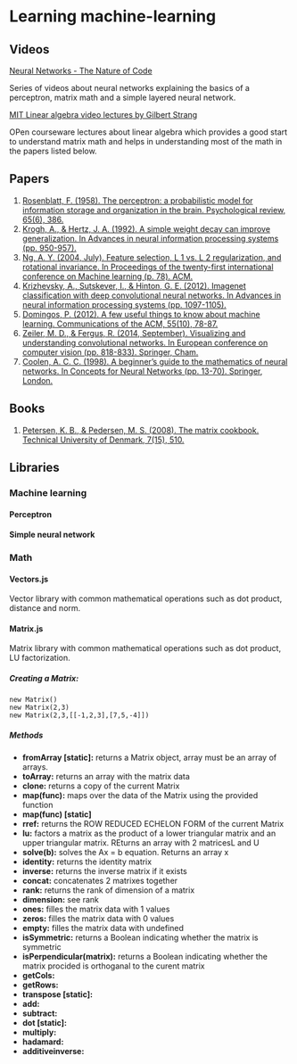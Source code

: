 # Learning machine-learning

## Videos

[Neural Networks - The Nature of Code](https://www.youtube.com/watch?v=XJ7HLz9VYz0&list=PLRqwX-V7Uu6aCibgK1PTWWu9by6XFdCfh "Neural Networks")

Series of videos about neural networks explaining the basics of a perceptron, matrix math and a simple layered neural network.

[MIT Linear algebra video lectures by Gilbert Strang](https://ocw.mit.edu/courses/mathematics/18-06-linear-algebra-spring-2010/)

OPen courseware lectures about linear algebra which provides a good start to understand matrix math and helps in understanding most of the math in the papers listed below.

## Papers
1. [Rosenblatt, F. (1958). The perceptron: a probabilistic model for information storage and organization in the brain. Psychological review, 65(6), 386.](http://citeseerx.ist.psu.edu/viewdoc/download?doi=10.1.1.335.3398&rep=rep1&type=pdf)
2. [Krogh, A., & Hertz, J. A. (1992). A simple weight decay can improve generalization. In Advances in neural information processing systems (pp. 950-957).](http://papers.nips.cc/paper/563-a-simple-weight-decay-can-improve-generalization.pdf)
3. [Ng, A. Y. (2004, July). Feature selection, L 1 vs. L 2 regularization, and rotational invariance. In Proceedings of the twenty-first international conference on Machine learning (p. 78). ACM.](https://icml.cc/Conferences/2004/proceedings/papers/354.pdf)
4. [Krizhevsky, A., Sutskever, I., & Hinton, G. E. (2012). Imagenet classification with deep convolutional neural networks. In Advances in neural information processing systems (pp. 1097-1105).](https://papers.nips.cc/paper/4824-imagenet-classification-with-deep-convolutional-neural-networks.pdf)
5. [Domingos, P. (2012). A few useful things to know about machine learning. Communications of the ACM, 55(10), 78-87.](http://www.centurion.link/w/_media/programming/a_few_useful_things_to_know_about_machine_learning.pdf)
6. [Zeiler, M. D., & Fergus, R. (2014, September). Visualizing and understanding convolutional networks. In European conference on computer vision (pp. 818-833). Springer, Cham.](https://arxiv.org/pdf/1311.2901.pdf)
7. [Coolen, A. C. C. (1998). A beginner’s guide to the mathematics of neural networks. In Concepts for Neural Networks (pp. 13-70). Springer, London.](https://pdfs.semanticscholar.org/280b/ad45331f1bc6ef49d3d6a2c781e00927a2dc.pdf)


## Books

1. [Petersen, K. B., & Pedersen, M. S. (2008). The matrix cookbook. Technical University of Denmark, 7(15), 510.](https://www.math.uwaterloo.ca/~hwolkowi/matrixcookbook.pdf)

## Libraries

### Machine learning

#### Perceptron

#### Simple neural network

### Math

#### Vectors.js

Vector library with common mathematical operations such as dot product, distance and norm.

#### Matrix.js

Matrix library with common mathematical operations such as dot product, LU factorization. 

##### Creating a Matrix:

```
new Matrix()
new Matrix(2,3)
new Matrix(2,3,[[-1,2,3],[7,5,-4]])
```

##### Methods

* **fromArray [static]:** returns a Matrix object, array must be an array of arrays.
* **toArray:** returns an array with the matrix data
* **clone:** returns a copy of the current Matrix
* **map(func):** maps over the data of the Matrix using the provided function
* **map(func) [static]**
* **rref:** returns the ROW REDUCED ECHELON FORM of the current Matrix
* **lu:** factors a matrix as the product of a lower triangular matrix and an upper triangular matrix. REturns an array with 2 matricesL and U
* **solve(b):** solves the Ax = b equation. Returns an array x
* **identity:** returns the identity matrix
* **inverse:** returns the inverse matrix if it exists
* **concat:** concatenates 2 matrixes together
* **rank:** returns the rank of dimension of a matrix
* **dimension:** see rank
* **ones:** filles the matrix data with 1 values
* **zeros:** filles the matrix data with 0 values
* **empty:** filles the matrix data with undefined
* **isSymmetric:** returns a Boolean indicating whether the matrix is symmetric
* **isPerpendicular(matrix):** returns a Boolean indicating whether the matrix procided is orthoganal to the curent matrix
* **getCols:** 
* **getRows:** 
* **transpose [static]:** 
* **add:** 
* **subtract:** 
* **dot [static]:** 
* **multiply:** 
* **hadamard:** 
* **additiveinverse:** 
